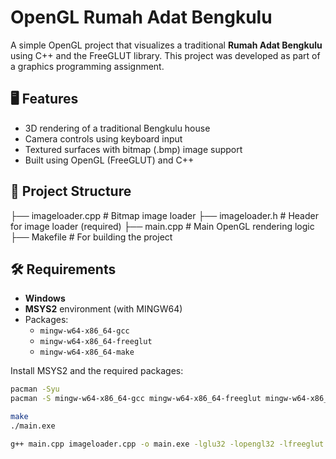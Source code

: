 # OpenGL Rumah Adat Bengkulu

A simple OpenGL project that visualizes a traditional **Rumah Adat Bengkulu** using C++ and the FreeGLUT library. This project was developed as part of a graphics programming assignment.

## 🖥️ Features

- 3D rendering of a traditional Bengkulu house  
- Camera controls using keyboard input  
- Textured surfaces with bitmap (.bmp) image support  
- Built using OpenGL (FreeGLUT) and C++  

## 🧱 Project Structure
├── imageloader.cpp # Bitmap image loader
├── imageloader.h # Header for image loader (required)
├── main.cpp # Main OpenGL rendering logic
├── Makefile # For building the project

## 🛠️ Requirements

- **Windows**  
- **MSYS2** environment (with MINGW64)  
- Packages:  
  - `mingw-w64-x86_64-gcc`  
  - `mingw-w64-x86_64-freeglut`  
  - `mingw-w64-x86_64-make`  

Install MSYS2 and the required packages:

```bash
pacman -Syu
pacman -S mingw-w64-x86_64-gcc mingw-w64-x86_64-freeglut mingw-w64-x86_64-make

make
./main.exe

g++ main.cpp imageloader.cpp -o main.exe -lglu32 -lopengl32 -lfreeglut

